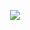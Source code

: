<p align="center">
    <a href="https://github.com/cledtz">
        <img src="https://lanyard-profile-readme.vercel.app/api/981958587817525249?bg=0d1117&borderRadius=0"/>
    </a>
</p>
